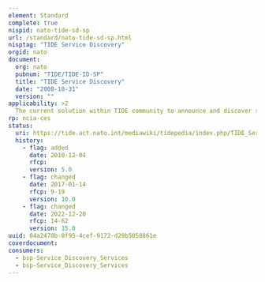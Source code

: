 ```yaml
---
element: Standard
complete: true
nispid: nato-tide-sd-sp
url: /standard/nato-tide-sd-sp.html
nisptag: "TIDE Service Discovery"
orgid: nato
document:
  org: nato
  pubnum: "TIDE/TIDE-ID-SP"
  title: "TIDE Service Discovery"
  date: "2008-10-31"
  version: ""
applicability: >2
  The current solution within TIDE community to announce and discover services is based on Multicast DNS and DNS Service Discovery. It was proven to work efficiently in LAN networks where multicast DNS is used. In the WAN environment where for the proper registration and discovery a control over regular DNS servers is required the solution approach a barrier. In most scenarios, because of the sites security policies, the required access to DNS servers is not granted. As one of the possible ways to overcome this obstacle was introduction of bridging solutions. The problem with this approach is scalability.
rp: ncia-ces
status:
  uri: https://tide.act.nato.int/mediawiki/tidepedia/index.php/TIDE_Service_Discovery
  history: 
    - flag: added
      date: 2010-12-04
      rfcp: 
      version: 5.0
    - flag: changed
      date: 2017-01-14
      rfcp: 9-19
      version: 10.0
    - flag: changed
      date: 2022-12-20
      rfcp: 14-62
      version: 15.0
uuid: 04a2470b-0f95-4cef-9172-d29b5058861e
coverdocument:
consumers:
  - bsp-Service_Discovery_Services
  - bsp-Service_Discovery_Services
---
```

